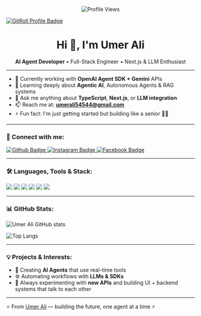 
<p align="center">
  <img src="https://komarev.com/ghpvc/?username=Umer-Ali7&color=blue" alt="Profile Views" />
</p>

<a href="https://gitroll.io/profile/u7m99jh2swmepGQ6ILBunOUnprKh2" target="_blank"><img src="https://gitroll.io/api/badges/profiles/v1/u7m99jh2swmepGQ6ILBunOUnprKh2?theme=dark" alt="GitRoll Profile Badge"/></a>

<h1 align="center">Hi 👋, I'm Umer Ali</h1>

<p align="center">
  <b>AI Agent Developer</b> • Full-Stack Engineer • Next.js & LLM Enthusiast
<!--     <b>AI Agent Developer</b> • Full-Stack Engineer • Next.js & LLM Enthusiast -->
</p>

---

- 🔭 Currently working with **OpenAI Agent SDK + Gemini** APIs
- 🌱 Learning deeply about **Agentic AI**, Autonomous Agents & RAG systems
- 💬 Ask me anything about **TypeScript**, **Next.js**, or **LLM integration**
- 📫 Reach me at: **umerali54544@gmail.com**
- ⚡ Fun fact: I'm just getting started but building like a senior 🧠💥

---

### 🚀 Connect with me:
<div id="badges">
  <a href="https://github.com/Umer-Ali7">
    <img src="https://img.shields.io/badge/Github-white?style=for-the-badge&logo=Github&logoColor=black" alt="Github Badge"/>
  </a>
  <a href="https://www.instagram.com/umer__alii7">
    <img src="https://img.shields.io/badge/Instagram-purple?style=for-the-badge&logo=instagram&logoColor=white" alt="Instagram Badge"/>
  </a>
  <a href="https://fb.com/umer.bon">
    <img src="https://img.shields.io/badge/Facebook-blue?style=for-the-badge&logo=facebook&logoColor=white" alt="Facebook Badge"/>
  </a>
</div>

---

### 🛠 Languages, Tools & Stack:
<div>
  <img src="https://img.shields.io/badge/Next.js-black?style=for-the-badge&logo=next.js&logoColor=white"/>
  <img src="https://img.shields.io/badge/TypeScript-blue?style=for-the-badge&logo=typescript&logoColor=white"/>
  <img src="https://img.shields.io/badge/TailwindCSS-06B6D4?style=for-the-badge&logo=tailwindcss&logoColor=white"/>
  <img src="https://img.shields.io/badge/Python-3776AB?style=for-the-badge&logo=python&logoColor=white"/>
  <img src="https://img.shields.io/badge/OpenAI-000000?style=for-the-badge&logo=openai&logoColor=white"/>
  <img src="https://img.shields.io/badge/Gemini-ff6f61?style=for-the-badge&logo=google&logoColor=white"/>
</div>

---

### 📊 GitHub Stats:
![Umer Ali GitHub stats](https://github-readme-stats.vercel.app/api?username=Umer-Ali7&show_icons=true&theme=tokyonight)

![Top Langs](https://github-readme-stats.vercel.app/api/top-langs/?username=Umer-Ali7&layout=compact&theme=tokyonight)

---

### 💡 Projects & Interests:
- 🧠 Creating **AI Agents** that use real-time tools
- ⚙️ Automating workflows with **LLMs & SDKs**
- 🧩 Always experimenting with **new APIs** and building UI + backend systems that talk to each other

---

⭐️ From [Umer Ali](https://github.com/Umer-Ali7) — building the future, one agent at a time ⚡
